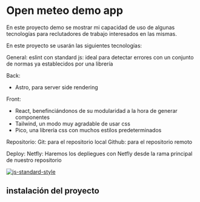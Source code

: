 # Open meteo demo app

En este proyecto demo se mostrar mi capacidad de uso de algunas tecnologías para reclutadores de trabajo interesados en las mismas.

En este proyecto se usarán las siguientes tecnologías:

General:
eslint con standard js: ideal para detectar errores con un conjunto de normas ya establecidos por una librería

Back:
- Astro, para server side rendering

Front:
- React, benefinciándonos de su modularidad a la hora de generar componentes
- Tailwind, un modo muy agradable de usar css
- Pico, una librería css con muchos estilos predeterminados

Repositorio:
Git: para el repositorio local
Github: para el repositorio remoto

Deploy:
Netfly: Haremos los depliegues con Netfly desde la rama principal de nuestro repositorio


[![js-standard-style](https://img.shields.io/badge/code%20style-standard-brightgreen.svg)](http://standardjs.com)


## instalación del proyecto


